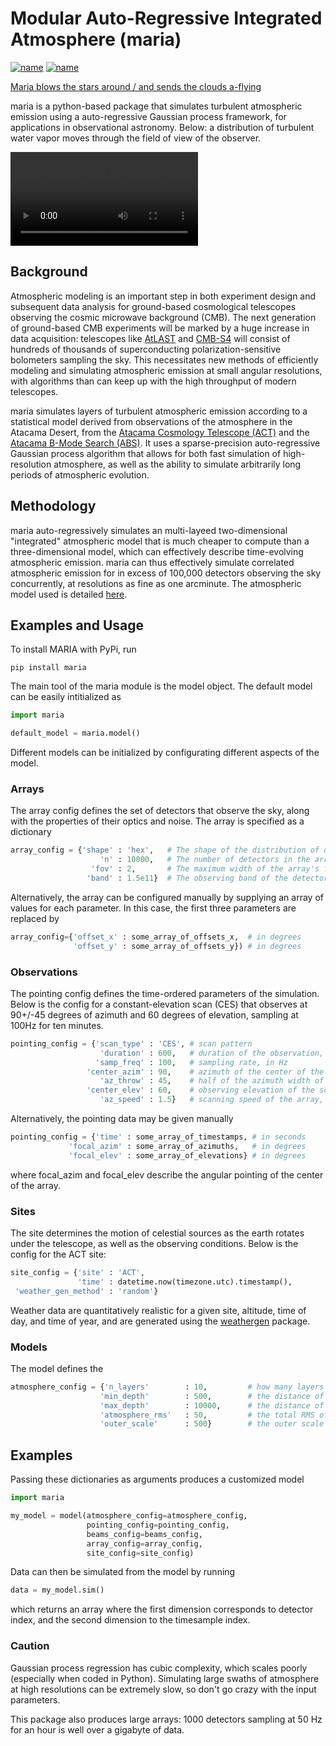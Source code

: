 # Modular Auto-Regressive Integrated Atmosphere (maria) 
[![name](https://img.shields.io/pypi/v/maria.svg)](https://pypi.python.org/pypi/maria) [![name](https://img.shields.io/travis/tomachito/maria.svg)](https://travis-ci.org/tomachito/maria)

[Maria blows the stars around / and sends the clouds a-flying](https://youtu.be/qKxgfnoz2pk)

maria is a python-based package that simulates turbulent atmospheric emission using a auto-regressive Gaussian process framework, for applications in observational astronomy. Below: a distribution of turbulent water vapor moves through the field of view of the observer. 

![Watch the video](https://user-images.githubusercontent.com/41275226/117068746-acbf8980-acf9-11eb-8016-64fa01e12a77.mp4)

## Background

Atmospheric modeling is an important step in both experiment design and subsequent data analysis for ground-based cosmological telescopes observing the cosmic microwave background (CMB). The next generation of ground-based CMB experiments will be marked by a huge increase in data acquisition: telescopes like [AtLAST](https://www.atlast.uio.no) and [CMB-S4](https://cmb-s4.org) will consist of hundreds of thousands of superconducting polarization-sensitive bolometers sampling the sky. This necessitates new methods of efficiently modeling and simulating atmospheric emission at small angular resolutions, with algorithms than can keep up with the high throughput of modern telescopes.

maria simulates layers of turbulent atmospheric emission according to a statistical model derived from observations of the atmosphere in the Atacama Desert, from the [Atacama Cosmology Telescope (ACT)](https://lambda.gsfc.nasa.gov/product/act/) and the [Atacama B-Mode Search (ABS)](https://lambda.gsfc.nasa.gov/product/abs/). It uses a sparse-precision auto-regressive Gaussian process algorithm that allows for both fast simulation of high-resolution atmosphere, as well as the ability to simulate arbitrarily long periods of atmospheric evolution. 

## Methodology

maria auto-regressively simulates an multi-layeed two-dimensional "integrated" atmospheric model that is much cheaper to compute than a three-dimensional model, which can effectively describe time-evolving atmospheric emission. maria can thus effectively simulate correlated atmospheric emission for in excess of 100,000 detectors observing the sky concurrently, at resolutions as fine as one arcminute. The atmospheric model used is detailed [here](https://arxiv.org/abs/2111.01319).

## Examples and Usage 

To install MARIA with PyPi, run

```console
pip install maria
```
The main tool of the maria module is the model object. The default model can be easily intitialized as 

```python
import maria

default_model = maria.model()
```

Different models can be initialized by configurating different aspects of the model.

### Arrays

The array config defines the set of detectors that observe the sky, along with the properties of their optics and noise. The array is specified as a dictionary

```python                       
array_config = {'shape' : 'hex',   # The shape of the distribution of detectors. Supported shapes are `hex', 'square', and 'flower'. 
                    'n' : 10000,   # The number of detectors in the array.  
                  'fov' : 2,       # The maximum width of the array's field-of-view on the sky, in degrees. 
                 'band' : 1.5e11}  # The observing band of the detector, in Hz. 
```
Alternatively, the array can be configured manually by supplying an array of values for each parameter. In this case, the first three parameters are replaced by

```python
array_config={'offset_x' : some_array_of_offsets_x,  # in degrees
              'offset_y' : some_array_of_offsets_y}) # in degrees
```

### Observations

The pointing config defines the time-ordered parameters of the simulation. Below is the config for a constant-elevation scan (CES) that observes at 90+/-45 degrees of azimuth and 60 degrees of elevation, sampling at 100Hz for ten minutes. 

```python
pointing_config = {'scan_type' : 'CES', # scan pattern
                    'duration' : 600,   # duration of the observation, in seconds 
                   'samp_freq' : 100,   # sampling rate, in Hz
                 'center_azim' : 90,    # azimuth of the center of the scan, in degrees
                    'az_throw' : 45,    # half of the azimuth width of the scan, in degrees
                 'center_elev' : 60,    # observing elevation of the scan, in degrees
                    'az_speed' : 1.5}   # scanning speed of the array, in degrees per second
```
Alternatively, the pointing data may be given manually
```python
pointing_config = {'time' : some_array_of_timestamps, # in seconds
             'focal_azim' : some_array_of_azimuths,   # in degrees
             'focal_elev' : some_array_of_elevations} # in degrees
```
where focal_azim and focal_elev describe the angular pointing of the center of the array. 

### Sites

The site determines the motion of celestial sources as the earth rotates under the telescope, as well as the observing conditions. Below is the config for the ACT site:
```python
site_config = {'site' : 'ACT', 
               'time' : datetime.now(timezone.utc).timestamp(),
 'weather_gen_method' : 'random'} 
```
Weather data are quantitatively realistic for a given site, altitude, time of day, and time of year, and are generated using the [weathergen](https://github.com/tomachito/weathergen) package. 

### Models

The model defines the 

```python
atmosphere_config = {'n_layers'        : 10,         # how many layers to simulate, based on the integrated atmospheric model 
                    'min_depth'        : 500,        # the distance of the first layer from the telescope, in meters
                    'max_depth'        : 10000,      # the distance of the second layer, in meters
                    'atmosphere_rms'   : 50,         # the total RMS of atmospheric noise, in mK_CMB
                    'outer_scale'      : 500}        # the outer scale of spatial fluctuations in emission, in meters
```

## Examples

Passing these dictionaries as arguments produces a customized model

```python
import maria

my_model = model(atmosphere_config=atmosphere_config,
                 pointing_config=pointing_config,
                 beams_config=beams_config,
                 array_config=array_config,
                 site_config=site_config)
```
Data can then be simulated from the model by running 

```python
data = my_model.sim()
```
which returns an array where the first dimension corresponds to detector index, and the second dimension to the timesample index. 

### Caution

Gaussian process regression has cubic complexity, which scales poorly (especially when coded in Python). Simulating large swaths of atmosphere at high resolutions can be extremely slow, so don't go crazy with the input parameters. 

This package also produces large arrays: 1000 detectors sampling at 50 Hz for an hour is well over a gigabyte of data.


